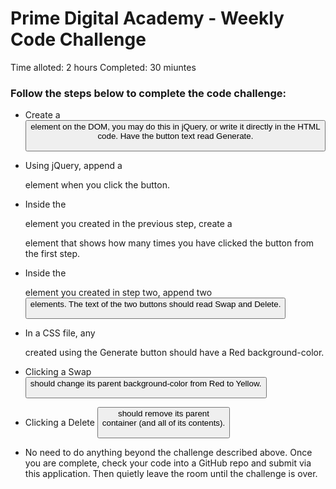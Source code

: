 # Prime Digital Academy - Weekly Code Challenge

Time alloted: 2 hours
Completed: 30 miuntes

### Follow the steps below to complete the code challenge:

* Create a <button> element on the DOM, you may do this in jQuery, or write it directly in the HTML code. Have the button text read Generate.

* Using jQuery, append a <div> element when you click the button.

* Inside the <div> element you created in the previous step, create a <p> element that shows how many times you have clicked the button from the first step.

* Inside the <div> element you created in step two, append two <button> elements. The text of the two buttons should read Swap and Delete.

* In a CSS file, any <div> created using the Generate button should have a Red background-color.

* Clicking a Swap <button> should change its parent background-color from Red to Yellow.

* Clicking a Delete <button> should remove its parent <div> container (and all of its contents).

* No need to do anything beyond the challenge described above. Once you are complete, check your code into a GitHub repo and submit via this application. Then quietly leave the room until the challenge is over.
